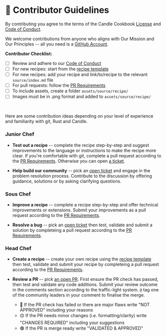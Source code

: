 # 🌱 Contributor Guidelines

By contributing you agree to the terms of the Candle Cookbook [License](./LICENSE) and [Code of Conduct](./CODE_OF_CONDUCT.md).

We welcome contributions from anyone who aligns with Our Mission and Our Principles -- all you need is a [GitHub Account](https://github.com/join).

**Contributor Checklist:**

- [ ] Review and adhere to our [Code of Conduct](./CODE_OF_CONDUCT.md)
- [ ] For new recipes: start from the [recipe template](./recipe.md)
- [ ] For new recipes: add your recipe and link/to/recipe to the relevant `source/index.md` file
- [ ] For pull requests: follow the [PR Requirements](PR_REQS.md)
- [ ] To include assets, create a folder `assets/source/recipe/`
- [ ] Images must be in .png format and added to `assets/source/recipe/`

<br>

Here are some contribution ideas depending on your level of experience and familiarity with git, Rust and Candle.

### Junior Chef

* **Test out a recipe** -- complete the recipe step-by-step and suggest improvements to the language or instructions to make the recipe more clear. If you're comfortable with git, complete a pull request according to the [PR Requirements](PR_REQS.md). Otherwise you can open [a ticket](https://github.com/nogibjj/candle-cookbook/issues). 

* **Help build our community** -- pick an [open ticket](https://github.com/nogibjj/candle-cookbook/issues?q=is:issue%20is:open) and engage in the problem resolution process. Contribute to the discussion by offering guidance, solutions or by asking clarifying questions.

### Sous Chef

* **Improve a recipe** -- complete a recipe step-by-step and offer technical improvements or extensions. Submit your improvements as a pull request according to the [PR Requirements](PR_REQS.md). 

* **Resolve a bug** -- pick an [open ticket](https://github.com/nogibjj/candle-cookbook/issues?q=is:issue%20is:open) then test, validate and submit a solution by completeing a pull request according to the [PR Requirements](PR_REQS.md).

### Head Chef

* **Create a recipe** -- create your own recipe using the [recipe template](./recipe.md) then test, validate and submit your recipe by completeing a pull request according to the [PR Requirements](PR_REQS.md).

* **Review a PR** -- pick [an open PR](https://github.com/nogibjj/candle-cookbook/pulls?=qis:pr%20is:open). First ensure the PR check has passed, then test and validate any code additions. Submit your review outcome in the comments section according to the traffic-light system. `@` tag one of the community leaders in your comment to finalise the merge.
    * 🔴 If the PR check has failed or there are major flaws write "NOT APPROVED" including your reasons
    * 🟡 If the PR needs minor changes (i.e. formatting/clarity) write "CHANGES REQUIRED" including your suggestions
    * 🟢 If the PR is merge ready write "VALIDATED & APPROVED" 
